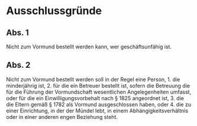 # Ausschlussgründe



## Abs. 1

 Nicht zum Vormund bestellt werden kann, wer geschäftsunfähig ist.

## Abs. 2

 Nicht zum Vormund bestellt werden soll in der Regel eine Person,  1.
 die minderjährig ist,
 2.
 für die ein Betreuer bestellt ist, sofern die Betreuung die für die Führung der Vormundschaft wesentlichen Angelegenheiten umfasst, oder für die ein Einwilligungsvorbehalt nach § 1825 angeordnet ist,
 3.
 die die Eltern gemäß § 1782 als Vormund ausgeschlossen haben, oder
 4.
 die zu einer Einrichtung, in der der Mündel lebt, in einem Abhängigkeitsverhältnis oder in einer anderen engen Beziehung steht.
 

